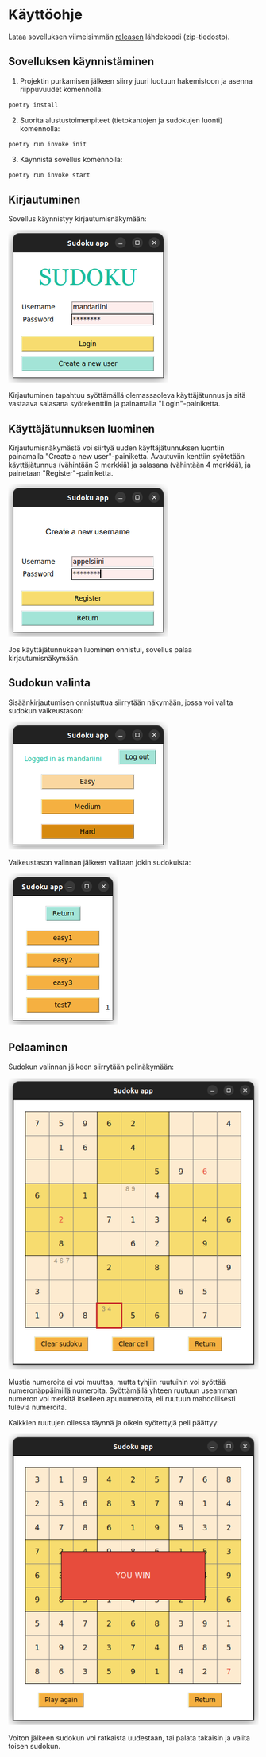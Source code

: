 # Käyttöohje

Lataa sovelluksen viimeisimmän [releasen](https://github.com/jnnhan/ot-sudoku/releases) lähdekoodi (zip-tiedosto).

## Sovelluksen käynnistäminen
1. Projektin purkamisen jälkeen siirry juuri luotuun hakemistoon ja asenna riippuvuudet komennolla:
```bash
poetry install
```
2. Suorita alustustoimenpiteet (tietokantojen ja sudokujen luonti) komennolla:
```bash
poetry run invoke init
```
3. Käynnistä sovellus komennolla:
```bash
poetry run invoke start
```

## Kirjautuminen

Sovellus käynnistyy kirjautumisnäkymään:

![kirjautuminen](./kuvat/login.png)

Kirjautuminen tapahtuu syöttämällä olemassaoleva käyttäjätunnus ja sitä vastaava salasana syötekenttiin ja painamalla "Login"-painiketta.

## Käyttäjätunnuksen luominen

Kirjautumisnäkymästä voi siirtyä uuden käyttäjätunnuksen luontiin painamalla "Create a new user"-painiketta. Avautuviin kenttiin syötetään käyttäjätunnus (vähintään 3 merkkiä) ja salasana (vähintään 4 merkkiä), ja painetaan "Register"-painiketta. 

![rekisteröinti](./kuvat/register.png)

Jos käyttäjätunnuksen luominen onnistui, sovellus palaa kirjautumisnäkymään.

## Sudokun valinta

Sisäänkirjautumisen onnistuttua siirrytään näkymään, jossa voi valita sudokun vaikeustason:

![vaikeustason valinta](./kuvat/select.png)

Vaikeustason valinnan jälkeen valitaan jokin sudokuista:

![sudokun valinta](./kuvat/sudokuselect.png)

## Pelaaminen

Sudokun valinnan jälkeen siirrytään pelinäkymään:

![pelaaminen](./kuvat/play.png)

Mustia numeroita ei voi muuttaa, mutta tyhjiin ruutuihin voi syöttää numeronäppäimillä numeroita. Syöttämällä yhteen ruutuun useamman numeron voi merkitä itselleen apunumeroita, eli ruutuun mahdollisesti tulevia numeroita.

Kaikkien ruutujen ollessa täynnä ja oikein syötettyjä peli päättyy:

![voitto](./kuvat/win.png)

Voiton jälkeen sudokun voi ratkaista uudestaan, tai palata takaisin ja valita toisen sudokun.
